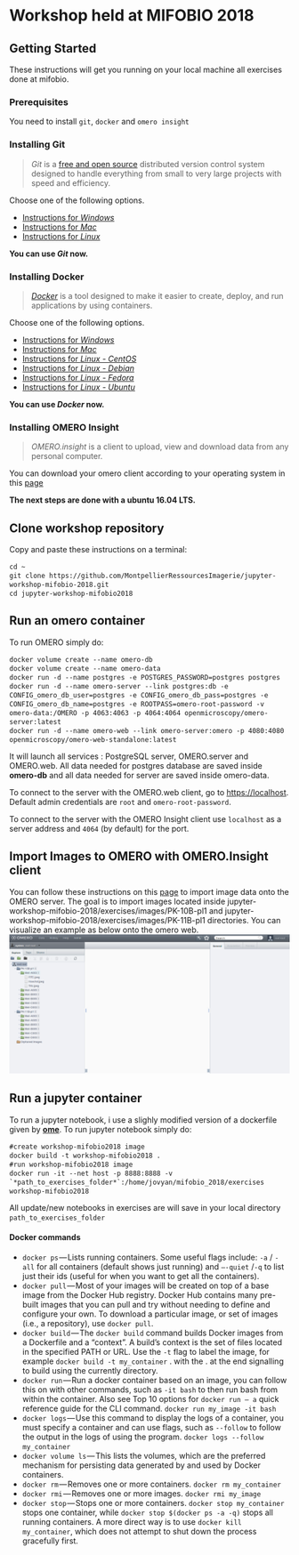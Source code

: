 # Workshop held at MIFOBIO 2018

## Getting Started

These instructions will get you running on your local machine all exercises done at mifobio.

### Prerequisites

You need to install `git`, `docker` and `omero insight`

### Installing Git

> *Git* is a [free and open source](http://git-scm.com/about/free-and-open-source) distributed version control system designed to handle everything from small to very large projects with speed and efficiency.

Choose one of the following options.
- [Instructions for *Windows*](https://git-scm.com/download/win)
- [Instructions for *Mac*](https://git-scm.com/download/mac)
- [Instructions for *Linux*](https://git-scm.com/download/linux)

**You can use *Git* now.**

### Installing Docker
> [*Docker*](https://www.docker.com) is a tool designed to make it easier to create, deploy, and run applications by using containers.

Choose one of the following options.
- [Instructions for *Windows*](https://docs.docker.com/docker-for-windows/install/)
- [Instructions for *Mac*](https://docs.docker.com/docker-for-mac/install/)
- [Instructions for *Linux - CentOS*](https://docs.docker.com/install/linux/docker-ce/centos/)
- [Instructions for *Linux - Debian*](https://docs.docker.com/install/linux/docker-ce/debian/)
- [Instructions for *Linux - Fedora*](https://docs.docker.com/install/linux/docker-ce/fedora/)
- [Instructions for *Linux - Ubuntu*](https://docs.docker.com/install/linux/docker-ce/ubuntu/)

**You can use *Docker* now.**

### Installing OMERO Insight
> *OMERO.insight* is a client to upload, view and download data from any personal computer.

You can download your omero client according to your operating system in this [page](https://www.openmicroscopy.org/omero/downloads/)

**The next steps are done with a ubuntu 16.04 LTS.**

## Clone workshop repository

Copy and paste these instructions on a terminal:

```shell
cd ~
git clone https://github.com/MontpellierRessourcesImagerie/jupyter-workshop-mifobio-2018.git
cd jupyter-workshop-mifobio2018
```

## Run an omero container

To run OMERO simply do:

```shell
docker volume create --name omero-db
docker volume create --name omero-data
docker run -d --name postgres -e POSTGRES_PASSWORD=postgres postgres
docker run -d --name omero-server --link postgres:db -e CONFIG_omero_db_user=postgres -e CONFIG_omero_db_pass=postgres -e CONFIG_omero_db_name=postgres -e ROOTPASS=omero-root-password -v omero-data:/OMERO -p 4063:4063 -p 4064:4064 openmicroscopy/omero-server:latest
docker run -d --name omero-web --link omero-server:omero -p 4080:4080 openmicroscopy/omero-web-standalone:latest
```

It will launch all services : PostgreSQL server, OMERO.server and OMERO.web.
All data needed for postgres database are saved inside **omero-db** and all data needed for server are saved inside omero-data.

To connect to the server with the OMERO.web client, go to [https://localhost](https://localhost:4080).
Default admin credentials are `root` and `omero-root-password`.

To connect to the server with the OMERO Insight client use `localhost` as a server address and `4064` (by default) for the port.

## Import Images to OMERO with OMERO.Insight client

You can follow these instructions on this [page](https://help.openmicroscopy.org/importing-data-5.html) to import image data onto the OMERO server. The goal is to import images located inside jupyter-workshop-mifobio-2018/exercises/images/PK-10B-pl1 and jupyter-workshop-mifobio-2018/exercises/images/PK-11B-pl1 directories. You can visualize an example as below onto the omero web.
![](capture_omero-web.png?raw=true)

## Run a jupyter container

To run a jupyter notebook, i use a slighly modified version of a dockerfile given by [**ome**](https://github.com/ome/training-notebooks).
To run jupyter notebook simply do:

```shell
#create workshop-mifobio2018 image
docker build -t workshop-mifobio2018 .
#run workshop-mifobio2018 image
docker run -it --net host -p 8888:8888 -v `*path_to_exercises_folder*`:/home/jovyan/mifobio_2018/exercises workshop-mifobio2018
```

All update/new notebooks in exercises are will save in your local directory `path_to_exercises_folder`

#### Docker commands

- `docker ps` — Lists running containers. Some useful flags include: `-a` / `-all` for all containers (default shows just running) and `—-quiet` /`-q` to list just their ids (useful for when you want to get all the containers).
- `docker pull` — Most of your images will be created on top of a base image from the Docker Hub registry. Docker Hub contains many pre-built images that you can pull and try without needing to define and configure your own. To download a particular image, or set of images (i.e., a repository), use `docker pull`.
- `docker build` — The `docker build` command builds Docker images from a Dockerfile and a “context”. A build’s context is the set of files located in the specified PATH or URL. Use the `-t` flag to label the image, for example `docker build -t my_container` . with the . at the end signalling to build using the currently directory.
- `docker run` — Run a docker container based on an image, you can follow this on with other commands, such as `-it bash` to then run bash from within the container. Also see Top 10 options for `docker run — a` quick reference guide for the CLI command. `docker run my_image -it bash`
- `docker logs` — Use this command to display the logs of a container, you must specify a container and can use flags, such as `--follow` to follow the output in the logs of using the program. `docker logs --follow my_container`
- `docker volume ls` — This lists the volumes, which are the preferred mechanism for persisting data generated by and used by Docker containers.
- `docker rm` — Removes one or more containers. `docker rm my_container`
- `docker rmi` — Removes one or more images. `docker rmi my_image`
- `docker stop` — Stops one or more containers. `docker stop my_container` stops one container, while `docker stop $(docker ps -a -q)` stops all running containers. A more direct way is to use `docker kill my_container`, which does not attempt to shut down the process gracefully first.
